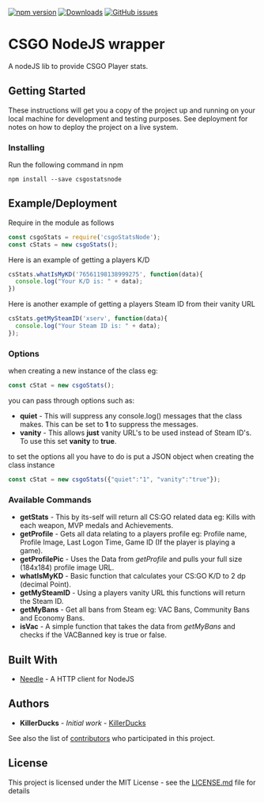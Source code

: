 [![npm version](https://badge.fury.io/js/csgostatsnode.svg)](https://badge.fury.io/js/csgostatsnode)
[![Downloads][downloads-image]][npm-url]
[![GitHub issues](https://img.shields.io/github/issues/KillerDucks/csgoStats.svg)](https://github.com/KillerDucks/csgoStats/issues)

# CSGO NodeJS wrapper

A nodeJS lib to provide CSGO Player stats.

## Getting Started

These instructions will get you a copy of the project up and running on your local machine for development and testing purposes. See deployment for notes on how to deploy the project on a live system.

### Installing

Run the following command in npm

```
npm install --save csgostatsnode
```

## Example/Deployment

Require in the module as follows

```js
const csgoStats = require('csgoStatsNode');
const cStats = new csgoStats();
```

Here is an example of getting a players K/D

```js
csStats.whatIsMyKD('76561198138999275', function(data){
  console.log("Your K/D is: " + data);
})
```

Here is another example of getting a players Steam ID from their vanity URL

```js
csStats.getMySteamID('xserv', function(data){
  console.log("Your Steam ID is: " + data);
});
```

### Options

when creating a new instance of the class eg:

```js
const cStat = new csgoStats();
```

you can pass through options such as:

* **quiet** - This will suppress any console.log() messages that the class makes. This can be set to **1** to suppress the messages.
* **vanity** - This allows **just** vanity URL's to be used instead of Steam ID's. To use this set **vanity** to **true**.

to set the options all you have to do is put a JSON object when creating the class instance

```js
const cStat = new csgoStats({"quiet":"1", "vanity":"true"});
```

### Available Commands

* **getStats** - This by its-self will return all CS:GO related data eg: Kills with each weapon, MVP medals and Achievements.
* **getProfile** - Gets all data relating to a players profile eg: Profile name, Profile Image, Last Logon Time, Game ID (If the player is
                   playing a game).
* **getProfilePic** - Uses the Data from *getProfile* and pulls your full size (184x184) profile image URL.
* **whatIsMyKD** - Basic function that calculates your CS:GO K/D to 2 dp (decimal Point).
* **getMySteamID** - Using a players vanity URL this functions will return the Steam ID.
* **getMyBans** - Get all bans from Steam eg: VAC Bans, Community Bans and Economy Bans.
* **isVac** - A simple function that takes the data from *getMyBans* and checks if the VACBanned key is true or false.

## Built With

* [Needle](https://www.npmjs.com/package/needle) - A HTTP client for NodeJS

## Authors

* **KillerDucks** - *Initial work* - [KillerDucks](https://github.com/KillerDucks)

See also the list of [contributors](https://github.com/KillerDucks/csgoStats/contributors) who participated in this project.

## License

This project is licensed under the MIT License - see the [LICENSE.md](LICENSE.md) file for details


[npm-url]: https://npmjs.org/package/csgostatsnode
[downloads-image]: http://img.shields.io/npm/dm/csgostatsnode.svg

